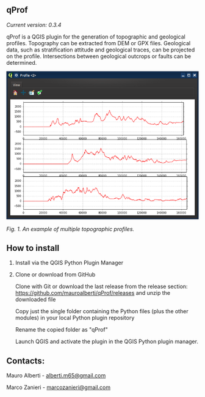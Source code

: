 
## qProf

*Current version: 0.3.4*

qProf is a QGIS plugin for the generation of topographic and geological profiles. Topography can be extracted from DEM or GPX files. Geological data, such as stratification attitude and geological traces, can be projected on the profile. Intersections between geological outcrops or faults can be determined.
  
 ![alt text](/help/images/prof_topo_multiple.png "geocouche interface")

*Fig. 1. An example of multiple topographic profiles.*


## How to install

1. Install via the QGIS Python Plugin Manager

2. Clone or download from GitHub

   Clone with Git or download the last release from the release section: https://github.com/mauroalberti/qProf/releases and unzip the downloaded file 
   
   Copy just the single folder containing the Python files (plus the other modules) in your local Python plugin repository
   
   Rename the copied folder as "qProf"
   
   Launch QGIS and activate the plugin in the QGIS Python plugin manager.


## Contacts:

   Mauro Alberti - alberti.m65@gmail.com
   
   Marco Zanieri - marcozanieri@gmail.com

